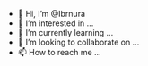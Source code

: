 - 👋 Hi, I’m @Ibrnura
- 👀 I’m interested in ...
- 🌱 I’m currently learning ...
- 💞️ I’m looking to collaborate on ...
- 📫 How to reach me ...

<!---
Ibrnura/Ibrnura is a ✨ special ✨ repository because its `README.md` (this file) appears on your GitHub profile.
You can click the Preview link to take a look at your changes.
--->
